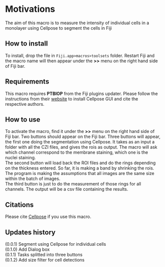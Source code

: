 # Motivations


The aim of this macro is to measure the intensity of individual cells in a monolayer using Cellpose to segment the cells in Fiji

## How to install

To install, drop the file in `Fiji.app>macros>toolsets` folder. Restart Fiji and the macro name will then appear under the **>>** menu on the right hand side of Fiji bar.

## Requirements

This macro requires **PTBIOP** from the Fiji plugins updater. Please follow the instructions from their [website](https://github.com/MouseLand/cellpose) to install Cellpose GUI and cite the respective authors.

## How to use

To activate the macro, find it under the **>>** menu on the right hand side of Fiji bar. Two buttons should appear on the Fiji bar. 
Three buttons will appear, the first one doing the segmentation using Cellpose. It takes as an input a folder with all the CZI files, and gives the rois as output. The macro will ask which channel correspond to the membrane staining, which one is the nuclei staining.
<br>The second button will load back the ROI files and do the rings depending on the thickness entered. So far, it is making a band by shrinking the rois. The program is making the assumptions that all images are the same size within the batch of images.
<br>The third button is just to do the measurement of those rings for all channels. The output will be a csv file containing the results.



## Citations

Please cite [Cellpose](https://www.nature.com/articles/s41592-020-01018-x) if you use this macro.

## Updates history
(0.0.1) Segment using Cellpose for individual cells
<br>(0.1.0) Add Dialog box
<br>(0.1.1) Tasks splitted into three buttons
<br>(0.1.2) Add size filter for cell detections